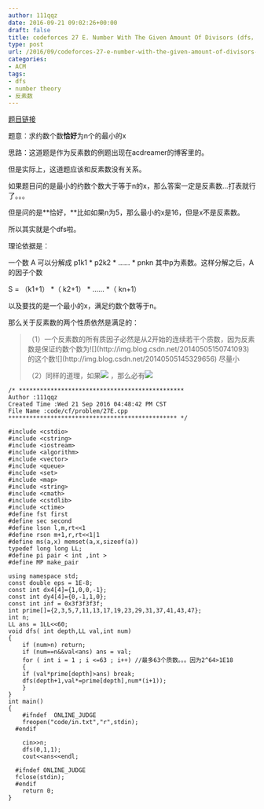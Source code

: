 ```yaml
---
author: 111qqz
date: 2016-09-21 09:02:26+00:00
draft: false
title: codeforces 27 E. Number With The Given Amount Of Divisors (dfs，反素数（假）)
type: post
url: /2016/09/codeforces-27-e-number-with-the-given-amount-of-divisors-dfs/
categories:
- ACM
tags:
- dfs
- number theory
- 反素数
---
```


[题目链接](http://codeforces.com/contest/27/problem/E)

题意：求约数个数**恰好**为n个的最小的x

思路：这道题是作为反素数的例题出现在acdreamer的博客里的。

但是实际上，这道题应该和反素数没有关系。

如果题目问的是最小的约数个数大于等于n的x，那么答案一定是反素数...打表就行了。。。

但是问的是**恰好，**比如如果n为5，那么最小的x是16，但是x不是反素数。

所以其实就是个dfs啦。

理论依据是：

一个数 A 可以分解成 p1k1 * p2k2 * …… * pnkn 其中p为素数。这样分解之后，A的因子个数

S = （k1+1） *（ k2+1） * …… *（ kn+1）



以及要找的是一个最小的x，满足约数个数等于n。

那么关于反素数的两个性质依然是满足的：


<blockquote>（1）一个反素数的所有质因子必然是从2开始的连续若干个质数，因为反素数是保证约数个数为![](http://img.blog.csdn.net/20140505150741093)
的这个数![](http://img.blog.csdn.net/20140505145329656)
尽量小

（2）同样的道理，如果![](http://img.blog.csdn.net/20140505151209203)
，那么必有![](http://img.blog.csdn.net/20140505151330421)
</blockquote>



    
    /* ***********************************************
    Author :111qqz
    Created Time :Wed 21 Sep 2016 04:48:42 PM CST
    File Name :code/cf/problem/27E.cpp
    ************************************************ */
    
    #include <cstdio>
    #include <cstring>
    #include <iostream>
    #include <algorithm>
    #include <vector>
    #include <queue>
    #include <set>
    #include <map>
    #include <string>
    #include <cmath>
    #include <cstdlib>
    #include <ctime>
    #define fst first
    #define sec second
    #define lson l,m,rt<<1
    #define rson m+1,r,rt<<1|1
    #define ms(a,x) memset(a,x,sizeof(a))
    typedef long long LL;
    #define pi pair < int ,int >
    #define MP make_pair
    
    using namespace std;
    const double eps = 1E-8;
    const int dx4[4]={1,0,0,-1};
    const int dy4[4]={0,-1,1,0};
    const int inf = 0x3f3f3f3f;
    int prime[]={2,3,5,7,11,13,17,19,23,29,31,37,41,43,47};
    int n;
    LL ans = 1LL<<60;
    void dfs( int depth,LL val,int num)
    {
        if (num>n) return;
        if (num==n&&val<ans) ans = val;
        for ( int i = 1 ; i <=63 ; i++) //最多63个质数。。。因为2^64>1E18
        {
    	if (val*prime[depth]>ans) break;
    	dfs(depth+1,val*=prime[depth],num*(i+1));
        }
    }
    int main()
    {
    	#ifndef  ONLINE_JUDGE 
    	freopen("code/in.txt","r",stdin);
      #endif
    
    	cin>>n;
    	dfs(0,1,1);
    	cout<<ans<<endl;
    
      #ifndef ONLINE_JUDGE  
      fclose(stdin);
      #endif
        return 0;
    }
    













